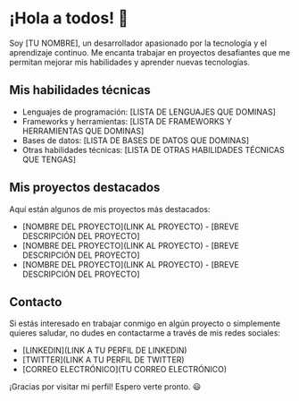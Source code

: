 # ¡Hola a todos! 👋

Soy [TU NOMBRE], un desarrollador apasionado por la tecnología y el aprendizaje continuo. Me encanta trabajar en proyectos desafiantes que me permitan mejorar mis habilidades y aprender nuevas tecnologías.

## Mis habilidades técnicas

* Lenguajes de programación: [LISTA DE LENGUAJES QUE DOMINAS]
* Frameworks y herramientas: [LISTA DE FRAMEWORKS Y HERRAMIENTAS QUE DOMINAS]
* Bases de datos: [LISTA DE BASES DE DATOS QUE DOMINAS]
* Otras habilidades técnicas: [LISTA DE OTRAS HABILIDADES TÉCNICAS QUE TENGAS]

## Mis proyectos destacados

Aquí están algunos de mis proyectos más destacados:

* [NOMBRE DEL PROYECTO](LINK AL PROYECTO) - [BREVE DESCRIPCIÓN DEL PROYECTO]
* [NOMBRE DEL PROYECTO](LINK AL PROYECTO) - [BREVE DESCRIPCIÓN DEL PROYECTO]
* [NOMBRE DEL PROYECTO](LINK AL PROYECTO) - [BREVE DESCRIPCIÓN DEL PROYECTO]

## Contacto

Si estás interesado en trabajar conmigo en algún proyecto o simplemente quieres saludar, no dudes en contactarme a través de mis redes sociales:

* [LINKEDIN](LINK A TU PERFIL DE LINKEDIN)
* [TWITTER](LINK A TU PERFIL DE TWITTER)
* [CORREO ELECTRÓNICO](TU CORREO ELECTRÓNICO)

¡Gracias por visitar mi perfil! Espero verte pronto. 😃

